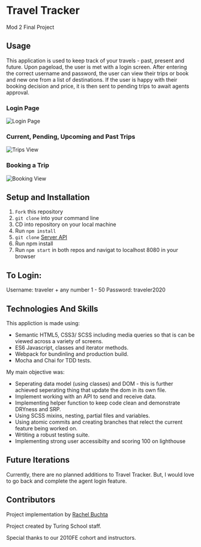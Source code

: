 # Travel Tracker
Mod 2 Final Project

## Usage
This application is used to keep track of your travels - past, present and future. Upon pageload, the user is met with a login screen. After entering the correct username and password, the user can view their trips or book and new one from a list of destinations. If the user is happy with their booking decision and price, it is then sent to pending trips to await agents approval.

### Login Page
![Login Page](https://media.giphy.com/media/V5NpZNe82o6taMDiu7/giphy.gif)
### Current, Pending, Upcoming and Past Trips
![Trips View](https://media.giphy.com/media/P5PowQ27ITWkrbphMu/giphy.gif)
### Booking a Trip
![Booking View](https://media.giphy.com/media/7vnJGB0VQRuzxbxwx5/giphy.gif)


## Setup and Installation

1. `Fork` this repository
2. `git clone` into your command line
3. CD into repository on your local machine
4. Run `npm install`
5. `git clone` [Server API](https://github.com/turingschool-examples/travel-tracker-api)
6. Run npm install
7. Run `npm start` in both repos and navigat to localhost 8080 in your browser

## To Login:

Username: traveler + any number 1 - 50
Password: traveler2020

## Technologies And Skills

This appliction is made using:
* Semantic HTML5, CSS3/ SCSS including media queries so that is can be viewed across a variety of screens.
* ES6 Javascript, classes and iterator methods.
* Webpack for bundinling and production build.
* Mocha and Chai for TDD tests.

My main objective was:
* Seperating data model (using classes) and DOM - this is further achieved seperating thing that update the dom in its own file.
* Implement working with an API to send and receive data.
* Implementing helper function to keep code clean and demonstrate DRYness and SRP.
* Using SCSS mixins, nesting, partial files and variables.
* Using atomic commits and creating branches that relect the current feature being worked on.
* Wrtiting a robust testing suite.
* Implementing strong user accessibilty and scoring 100 on lighthouse

## Future Iterations

Currently, there are no planned additions to Travel Tracker. But, I would love to go back and complete the agent login feature.

## Contributors

Project implementation by [Rachel Buchta](https://github.com/rachelbuchta)

Project created by Turing School staff.

Special thanks to our 2010FE cohort and instructors.
